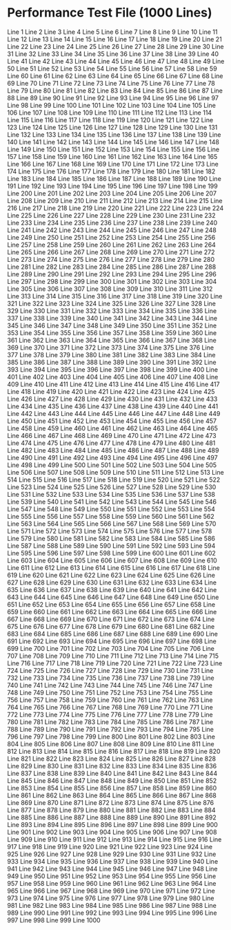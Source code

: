 # Performance Test File (1000 Lines)

Line 1
Line 2
Line 3
Line 4
Line 5
Line 6
Line 7
Line 8
Line 9
Line 10
Line 11
Line 12
Line 13
Line 14
Line 15
Line 16
Line 17
Line 18
Line 19
Line 20
Line 21
Line 22
Line 23
Line 24
Line 25
Line 26
Line 27
Line 28
Line 29
Line 30
Line 31
Line 32
Line 33
Line 34
Line 35
Line 36
Line 37
Line 38
Line 39
Line 40
Line 41
Line 42
Line 43
Line 44
Line 45
Line 46
Line 47
Line 48
Line 49
Line 50
Line 51
Line 52
Line 53
Line 54
Line 55
Line 56
Line 57
Line 58
Line 59
Line 60
Line 61
Line 62
Line 63
Line 64
Line 65
Line 66
Line 67
Line 68
Line 69
Line 70
Line 71
Line 72
Line 73
Line 74
Line 75
Line 76
Line 77
Line 78
Line 79
Line 80
Line 81
Line 82
Line 83
Line 84
Line 85
Line 86
Line 87
Line 88
Line 89
Line 90
Line 91
Line 92
Line 93
Line 94
Line 95
Line 96
Line 97
Line 98
Line 99
Line 100
Line 101
Line 102
Line 103
Line 104
Line 105
Line 106
Line 107
Line 108
Line 109
Line 110
Line 111
Line 112
Line 113
Line 114
Line 115
Line 116
Line 117
Line 118
Line 119
Line 120
Line 121
Line 122
Line 123
Line 124
Line 125
Line 126
Line 127
Line 128
Line 129
Line 130
Line 131
Line 132
Line 133
Line 134
Line 135
Line 136
Line 137
Line 138
Line 139
Line 140
Line 141
Line 142
Line 143
Line 144
Line 145
Line 146
Line 147
Line 148
Line 149
Line 150
Line 151
Line 152
Line 153
Line 154
Line 155
Line 156
Line 157
Line 158
Line 159
Line 160
Line 161
Line 162
Line 163
Line 164
Line 165
Line 166
Line 167
Line 168
Line 169
Line 170
Line 171
Line 172
Line 173
Line 174
Line 175
Line 176
Line 177
Line 178
Line 179
Line 180
Line 181
Line 182
Line 183
Line 184
Line 185
Line 186
Line 187
Line 188
Line 189
Line 190
Line 191
Line 192
Line 193
Line 194
Line 195
Line 196
Line 197
Line 198
Line 199
Line 200
Line 201
Line 202
Line 203
Line 204
Line 205
Line 206
Line 207
Line 208
Line 209
Line 210
Line 211
Line 212
Line 213
Line 214
Line 215
Line 216
Line 217
Line 218
Line 219
Line 220
Line 221
Line 222
Line 223
Line 224
Line 225
Line 226
Line 227
Line 228
Line 229
Line 230
Line 231
Line 232
Line 233
Line 234
Line 235
Line 236
Line 237
Line 238
Line 239
Line 240
Line 241
Line 242
Line 243
Line 244
Line 245
Line 246
Line 247
Line 248
Line 249
Line 250
Line 251
Line 252
Line 253
Line 254
Line 255
Line 256
Line 257
Line 258
Line 259
Line 260
Line 261
Line 262
Line 263
Line 264
Line 265
Line 266
Line 267
Line 268
Line 269
Line 270
Line 271
Line 272
Line 273
Line 274
Line 275
Line 276
Line 277
Line 278
Line 279
Line 280
Line 281
Line 282
Line 283
Line 284
Line 285
Line 286
Line 287
Line 288
Line 289
Line 290
Line 291
Line 292
Line 293
Line 294
Line 295
Line 296
Line 297
Line 298
Line 299
Line 300
Line 301
Line 302
Line 303
Line 304
Line 305
Line 306
Line 307
Line 308
Line 309
Line 310
Line 311
Line 312
Line 313
Line 314
Line 315
Line 316
Line 317
Line 318
Line 319
Line 320
Line 321
Line 322
Line 323
Line 324
Line 325
Line 326
Line 327
Line 328
Line 329
Line 330
Line 331
Line 332
Line 333
Line 334
Line 335
Line 336
Line 337
Line 338
Line 339
Line 340
Line 341
Line 342
Line 343
Line 344
Line 345
Line 346
Line 347
Line 348
Line 349
Line 350
Line 351
Line 352
Line 353
Line 354
Line 355
Line 356
Line 357
Line 358
Line 359
Line 360
Line 361
Line 362
Line 363
Line 364
Line 365
Line 366
Line 367
Line 368
Line 369
Line 370
Line 371
Line 372
Line 373
Line 374
Line 375
Line 376
Line 377
Line 378
Line 379
Line 380
Line 381
Line 382
Line 383
Line 384
Line 385
Line 386
Line 387
Line 388
Line 389
Line 390
Line 391
Line 392
Line 393
Line 394
Line 395
Line 396
Line 397
Line 398
Line 399
Line 400
Line 401
Line 402
Line 403
Line 404
Line 405
Line 406
Line 407
Line 408
Line 409
Line 410
Line 411
Line 412
Line 413
Line 414
Line 415
Line 416
Line 417
Line 418
Line 419
Line 420
Line 421
Line 422
Line 423
Line 424
Line 425
Line 426
Line 427
Line 428
Line 429
Line 430
Line 431
Line 432
Line 433
Line 434
Line 435
Line 436
Line 437
Line 438
Line 439
Line 440
Line 441
Line 442
Line 443
Line 444
Line 445
Line 446
Line 447
Line 448
Line 449
Line 450
Line 451
Line 452
Line 453
Line 454
Line 455
Line 456
Line 457
Line 458
Line 459
Line 460
Line 461
Line 462
Line 463
Line 464
Line 465
Line 466
Line 467
Line 468
Line 469
Line 470
Line 471
Line 472
Line 473
Line 474
Line 475
Line 476
Line 477
Line 478
Line 479
Line 480
Line 481
Line 482
Line 483
Line 484
Line 485
Line 486
Line 487
Line 488
Line 489
Line 490
Line 491
Line 492
Line 493
Line 494
Line 495
Line 496
Line 497
Line 498
Line 499
Line 500
Line 501
Line 502
Line 503
Line 504
Line 505
Line 506
Line 507
Line 508
Line 509
Line 510
Line 511
Line 512
Line 513
Line 514
Line 515
Line 516
Line 517
Line 518
Line 519
Line 520
Line 521
Line 522
Line 523
Line 524
Line 525
Line 526
Line 527
Line 528
Line 529
Line 530
Line 531
Line 532
Line 533
Line 534
Line 535
Line 536
Line 537
Line 538
Line 539
Line 540
Line 541
Line 542
Line 543
Line 544
Line 545
Line 546
Line 547
Line 548
Line 549
Line 550
Line 551
Line 552
Line 553
Line 554
Line 555
Line 556
Line 557
Line 558
Line 559
Line 560
Line 561
Line 562
Line 563
Line 564
Line 565
Line 566
Line 567
Line 568
Line 569
Line 570
Line 571
Line 572
Line 573
Line 574
Line 575
Line 576
Line 577
Line 578
Line 579
Line 580
Line 581
Line 582
Line 583
Line 584
Line 585
Line 586
Line 587
Line 588
Line 589
Line 590
Line 591
Line 592
Line 593
Line 594
Line 595
Line 596
Line 597
Line 598
Line 599
Line 600
Line 601
Line 602
Line 603
Line 604
Line 605
Line 606
Line 607
Line 608
Line 609
Line 610
Line 611
Line 612
Line 613
Line 614
Line 615
Line 616
Line 617
Line 618
Line 619
Line 620
Line 621
Line 622
Line 623
Line 624
Line 625
Line 626
Line 627
Line 628
Line 629
Line 630
Line 631
Line 632
Line 633
Line 634
Line 635
Line 636
Line 637
Line 638
Line 639
Line 640
Line 641
Line 642
Line 643
Line 644
Line 645
Line 646
Line 647
Line 648
Line 649
Line 650
Line 651
Line 652
Line 653
Line 654
Line 655
Line 656
Line 657
Line 658
Line 659
Line 660
Line 661
Line 662
Line 663
Line 664
Line 665
Line 666
Line 667
Line 668
Line 669
Line 670
Line 671
Line 672
Line 673
Line 674
Line 675
Line 676
Line 677
Line 678
Line 679
Line 680
Line 681
Line 682
Line 683
Line 684
Line 685
Line 686
Line 687
Line 688
Line 689
Line 690
Line 691
Line 692
Line 693
Line 694
Line 695
Line 696
Line 697
Line 698
Line 699
Line 700
Line 701
Line 702
Line 703
Line 704
Line 705
Line 706
Line 707
Line 708
Line 709
Line 710
Line 711
Line 712
Line 713
Line 714
Line 715
Line 716
Line 717
Line 718
Line 719
Line 720
Line 721
Line 722
Line 723
Line 724
Line 725
Line 726
Line 727
Line 728
Line 729
Line 730
Line 731
Line 732
Line 733
Line 734
Line 735
Line 736
Line 737
Line 738
Line 739
Line 740
Line 741
Line 742
Line 743
Line 744
Line 745
Line 746
Line 747
Line 748
Line 749
Line 750
Line 751
Line 752
Line 753
Line 754
Line 755
Line 756
Line 757
Line 758
Line 759
Line 760
Line 761
Line 762
Line 763
Line 764
Line 765
Line 766
Line 767
Line 768
Line 769
Line 770
Line 771
Line 772
Line 773
Line 774
Line 775
Line 776
Line 777
Line 778
Line 779
Line 780
Line 781
Line 782
Line 783
Line 784
Line 785
Line 786
Line 787
Line 788
Line 789
Line 790
Line 791
Line 792
Line 793
Line 794
Line 795
Line 796
Line 797
Line 798
Line 799
Line 800
Line 801
Line 802
Line 803
Line 804
Line 805
Line 806
Line 807
Line 808
Line 809
Line 810
Line 811
Line 812
Line 813
Line 814
Line 815
Line 816
Line 817
Line 818
Line 819
Line 820
Line 821
Line 822
Line 823
Line 824
Line 825
Line 826
Line 827
Line 828
Line 829
Line 830
Line 831
Line 832
Line 833
Line 834
Line 835
Line 836
Line 837
Line 838
Line 839
Line 840
Line 841
Line 842
Line 843
Line 844
Line 845
Line 846
Line 847
Line 848
Line 849
Line 850
Line 851
Line 852
Line 853
Line 854
Line 855
Line 856
Line 857
Line 858
Line 859
Line 860
Line 861
Line 862
Line 863
Line 864
Line 865
Line 866
Line 867
Line 868
Line 869
Line 870
Line 871
Line 872
Line 873
Line 874
Line 875
Line 876
Line 877
Line 878
Line 879
Line 880
Line 881
Line 882
Line 883
Line 884
Line 885
Line 886
Line 887
Line 888
Line 889
Line 890
Line 891
Line 892
Line 893
Line 894
Line 895
Line 896
Line 897
Line 898
Line 899
Line 900
Line 901
Line 902
Line 903
Line 904
Line 905
Line 906
Line 907
Line 908
Line 909
Line 910
Line 911
Line 912
Line 913
Line 914
Line 915
Line 916
Line 917
Line 918
Line 919
Line 920
Line 921
Line 922
Line 923
Line 924
Line 925
Line 926
Line 927
Line 928
Line 929
Line 930
Line 931
Line 932
Line 933
Line 934
Line 935
Line 936
Line 937
Line 938
Line 939
Line 940
Line 941
Line 942
Line 943
Line 944
Line 945
Line 946
Line 947
Line 948
Line 949
Line 950
Line 951
Line 952
Line 953
Line 954
Line 955
Line 956
Line 957
Line 958
Line 959
Line 960
Line 961
Line 962
Line 963
Line 964
Line 965
Line 966
Line 967
Line 968
Line 969
Line 970
Line 971
Line 972
Line 973
Line 974
Line 975
Line 976
Line 977
Line 978
Line 979
Line 980
Line 981
Line 982
Line 983
Line 984
Line 985
Line 986
Line 987
Line 988
Line 989
Line 990
Line 991
Line 992
Line 993
Line 994
Line 995
Line 996
Line 997
Line 998
Line 999
Line 1000
